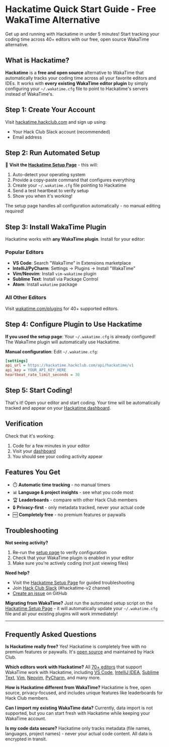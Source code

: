 # Hackatime Quick Start Guide - Free WakaTime Alternative

Get up and running with Hackatime in under 5 minutes! Start tracking your coding time across 40+ editors with our free, open source WakaTime alternative.

## What is Hackatime?

**Hackatime** is a **free and open source** alternative to WakaTime that automatically tracks your coding time across all your favorite editors and IDEs. It works with **every existing WakaTime editor plugin** by simply configuring your `~/.wakatime.cfg` file to point to Hackatime's servers instead of WakaTime's.

## Step 1: Create Your Account

Visit [hackatime.hackclub.com](https://hackatime.hackclub.com) and sign up using:

- Your Hack Club Slack account (recommended)
- Email address

## Step 2: Run Automated Setup

🚀 **Visit the [Hackatime Setup Page](https://hackatime.hackclub.com/my/wakatime_setup)** - this will:

1. Auto-detect your operating system
2. Provide a copy-paste command that configures everything
3. Create your `~/.wakatime.cfg` file pointing to Hackatime
4. Send a test heartbeat to verify setup
5. Show you when it's working!

The setup page handles all configuration automatically - no manual editing required!

## Step 3: Install WakaTime Plugin

Hackatime works with **any WakaTime plugin**. Install for your editor:

### Popular Editors

- **VS Code**: Search "WakaTime" in Extensions marketplace
- **IntelliJ/PyCharm**: Settings → Plugins → Install "WakaTime"
- **Vim/Neovim**: Install `vim-wakatime` plugin
- **Sublime Text**: Install via Package Control
- **Atom**: Install `wakatime` package

### All Other Editors

Visit [wakatime.com/plugins](https://wakatime.com/plugins) for 40+ supported editors.

## Step 4: Configure Plugin to Use Hackatime

**If you used the setup page**: Your `~/.wakatime.cfg` is already configured! The WakaTime plugin will automatically use Hackatime.

**Manual configuration**: Edit `~/.wakatime.cfg`:

```ini
[settings]
api_url = https://hackatime.hackclub.com/api/hackatime/v1
api_key = YOUR_API_KEY_HERE
heartbeat_rate_limit_seconds = 30
```

## Step 5: Start Coding!

That's it! Open your editor and start coding. Your time will be automatically tracked and appear on your [Hackatime dashboard](https://hackatime.hackclub.com).

## Verification

Check that it's working:

1. Code for a few minutes in your editor
2. Visit your [dashboard](https://hackatime.hackclub.com)
3. You should see your coding activity appear

## Features You Get

- ⏱️ **Automatic time tracking** - no manual timers
- 📊 **Language & project insights** - see what you code most
- 🏆 **Leaderboards** - compare with other Hack Club members
- 🔒 **Privacy-first** - only metadata tracked, never your actual code
- 🆓 **Completely free** - no premium features or paywalls

## Troubleshooting

**Not seeing activity?**

1. Re-run the [setup page](https://hackatime.hackclub.com/my/wakatime_setup) to verify configuration
2. Check that your WakaTime plugin is enabled in your editor
3. Make sure you're actively coding (not just viewing files)

**Need help?**

- Visit the [Hackatime Setup Page](https://hackatime.hackclub.com/my/wakatime_setup) for guided troubleshooting
- Join [Hack Club Slack](https://hackclub.slack.com) (#hackatime-v2 channel)
- [Create an issue](https://github.com/hackclub/hackatime/issues) on GitHub

**Migrating from WakaTime?**
Just run the automated setup script on the [Hackatime Setup Page](https://hackatime.hackclub.com/my/wakatime_setup) - it will automatically update your `~/.wakatime.cfg` file and all your existing plugins will work immediately!

---

## Frequently Asked Questions

**Is Hackatime really free?** Yes! Hackatime is completely free with no premium features or paywalls. It's [open source](https://github.com/hackclub/hackatime) and maintained by Hack Club.

**Which editors work with Hackatime?** All [70+ editors](../#supported-editors) that support WakaTime work with Hackatime, including [VS Code](../editors/vs-code), [IntelliJ IDEA](../editors/intellij-idea), [Sublime Text](../editors/sublime-text), [Vim](../editors/vim), [Neovim](../editors/neovim), [PyCharm](../editors/pycharm), and many more.

**How is Hackatime different from WakaTime?** Hackatime is free, open source, privacy-focused, and includes unique features like leaderboards for Hack Club members.

**Can I import my existing WakaTime data?** Currently, data import is not supported, but you can start fresh with Hackatime while keeping your WakaTime account.

**Is my code data secure?** Hackatime only tracks metadata (file names, languages, project names) - never your actual code content. All data is encrypted in transit.
